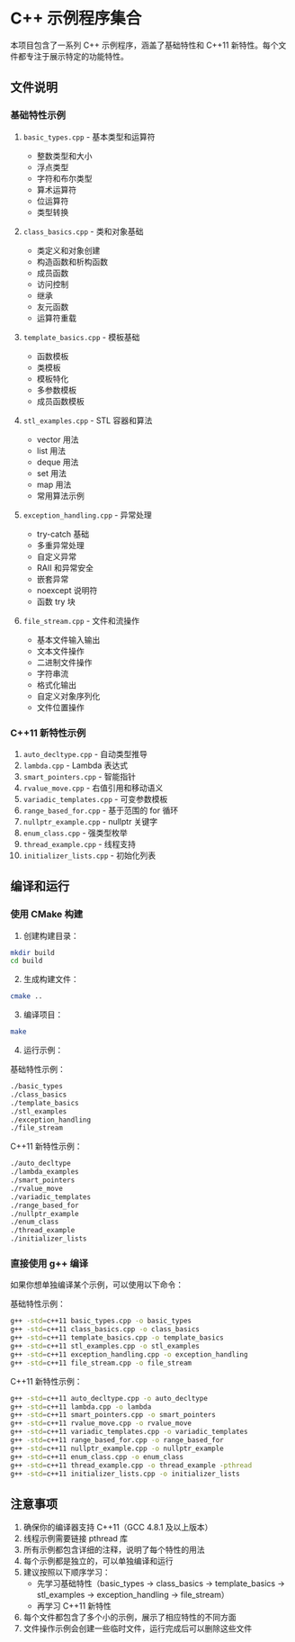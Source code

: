# C++ 示例程序集合

本项目包含了一系列 C++ 示例程序，涵盖了基础特性和 C++11 新特性。每个文件都专注于展示特定的功能特性。

## 文件说明

### 基础特性示例

1. `basic_types.cpp` - 基本类型和运算符
   - 整数类型和大小
   - 浮点类型
   - 字符和布尔类型
   - 算术运算符
   - 位运算符
   - 类型转换

2. `class_basics.cpp` - 类和对象基础
   - 类定义和对象创建
   - 构造函数和析构函数
   - 成员函数
   - 访问控制
   - 继承
   - 友元函数
   - 运算符重载

3. `template_basics.cpp` - 模板基础
   - 函数模板
   - 类模板
   - 模板特化
   - 多参数模板
   - 成员函数模板

4. `stl_examples.cpp` - STL 容器和算法
   - vector 用法
   - list 用法
   - deque 用法
   - set 用法
   - map 用法
   - 常用算法示例

5. `exception_handling.cpp` - 异常处理
   - try-catch 基础
   - 多重异常处理
   - 自定义异常
   - RAII 和异常安全
   - 嵌套异常
   - noexcept 说明符
   - 函数 try 块

6. `file_stream.cpp` - 文件和流操作
   - 基本文件输入输出
   - 文本文件操作
   - 二进制文件操作
   - 字符串流
   - 格式化输出
   - 自定义对象序列化
   - 文件位置操作

### C++11 新特性示例

1. `auto_decltype.cpp` - 自动类型推导
2. `lambda.cpp` - Lambda 表达式
3. `smart_pointers.cpp` - 智能指针
4. `rvalue_move.cpp` - 右值引用和移动语义
5. `variadic_templates.cpp` - 可变参数模板
6. `range_based_for.cpp` - 基于范围的 for 循环
7. `nullptr_example.cpp` - nullptr 关键字
8. `enum_class.cpp` - 强类型枚举
9. `thread_example.cpp` - 线程支持
10. `initializer_lists.cpp` - 初始化列表

## 编译和运行

### 使用 CMake 构建

1. 创建构建目录：
```bash
mkdir build
cd build
```

2. 生成构建文件：
```bash
cmake ..
```

3. 编译项目：
```bash
make
```

4. 运行示例：

基础特性示例：
```bash
./basic_types
./class_basics
./template_basics
./stl_examples
./exception_handling
./file_stream
```

C++11 新特性示例：
```bash
./auto_decltype
./lambda_examples
./smart_pointers
./rvalue_move
./variadic_templates
./range_based_for
./nullptr_example
./enum_class
./thread_example
./initializer_lists
```

### 直接使用 g++ 编译

如果你想单独编译某个示例，可以使用以下命令：

基础特性示例：
```bash
g++ -std=c++11 basic_types.cpp -o basic_types
g++ -std=c++11 class_basics.cpp -o class_basics
g++ -std=c++11 template_basics.cpp -o template_basics
g++ -std=c++11 stl_examples.cpp -o stl_examples
g++ -std=c++11 exception_handling.cpp -o exception_handling
g++ -std=c++11 file_stream.cpp -o file_stream
```

C++11 新特性示例：
```bash
g++ -std=c++11 auto_decltype.cpp -o auto_decltype
g++ -std=c++11 lambda.cpp -o lambda
g++ -std=c++11 smart_pointers.cpp -o smart_pointers
g++ -std=c++11 rvalue_move.cpp -o rvalue_move
g++ -std=c++11 variadic_templates.cpp -o variadic_templates
g++ -std=c++11 range_based_for.cpp -o range_based_for
g++ -std=c++11 nullptr_example.cpp -o nullptr_example
g++ -std=c++11 enum_class.cpp -o enum_class
g++ -std=c++11 thread_example.cpp -o thread_example -pthread
g++ -std=c++11 initializer_lists.cpp -o initializer_lists
```

## 注意事项

1. 确保你的编译器支持 C++11（GCC 4.8.1 及以上版本）
2. 线程示例需要链接 pthread 库
3. 所有示例都包含详细的注释，说明了每个特性的用法
4. 每个示例都是独立的，可以单独编译和运行
5. 建议按照以下顺序学习：
   - 先学习基础特性（basic_types → class_basics → template_basics → stl_examples → exception_handling → file_stream）
   - 再学习 C++11 新特性
6. 每个文件都包含了多个小的示例，展示了相应特性的不同方面
7. 文件操作示例会创建一些临时文件，运行完成后可以删除这些文件 